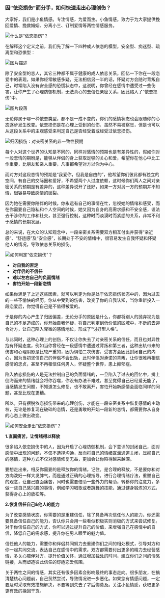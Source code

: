 ### 因“依恋损伤”而分手，如何快速走出心理创伤？

大家好，我们是小鱼情感。专注情感，为爱而生。小鱼情感，致力于为大家提供挽回爱情、挽救婚姻、分离小三、订制爱情等两性情感服务。

![什么是“依恋损伤”？](/images/articles/a6/a6_4/image1.png "什么是“依恋损伤”？")

在解释这个定义之前，我们先了解一下四种成人依恋的模型，安全型、痴迷型、疏离型和恐惧型：

![图片描述](/images/articles/a6/a6_4/image2.png "图片描述")

除了安全型的恋人，其它三种都不属于健康的成人依恋关系，回忆一下你在一段恋爱中的表现，如果你经常敏感多疑，无法相信另一半的话，怀疑对方会随时背叛自己，时常陷入没有安全感的恐慌状态中，这说明，你曾经在感情中遭受过一些伤害，让你产生了心理防御机制，无法真心的去信任亲密关系，因此陷入了“依恋损伤”中。

![图片段落](/images/articles/a6/a6_4/image3.png "图片段落")

无论你属于哪一种依恋类型，都不是一成不变的，你们的感情状态也会跟随你的心态逐步发生改变。依恋损伤是在心理上受到的创伤，虽然不易被察觉，但是也可以从这段关系中的主观感受来判定自己是否经受着或经受过依恋损伤。

![归因损伤：对亲密关系的非一致性预期](/images/articles/a6/a6_4/image4.png "归因损伤：对亲密关系的非一致性预期")

每个人对这个世界的认知是不同的，同样对感情的预期也是有差异性的，假如你对一段恋情的期盼是，能够从伴侣的身上获取足够的关心和爱，希望你在他心中比工作重要，比朋友和亲人重要，凡事都希望对方以你为中心。

而对方对这段恋情的预期是“我爱你，但我是自由的”，他希望你们彼此都有独立的空间，有自己的交际圈和爱好，不希望两个人过度依赖，这时候你们两人之间对亲密关系的预期是有差异的，这种差异说开了还好，如果一方对另一方的预期并不知情，很容易导致感情的破裂。

因为她在需要你陪伴的时候，你永远有自己的事情在忙，忽视她的情绪和感受，而在你需要自己隐私和个人空间的时候，她又因为自身的高需求感和不安全感，设法去干涉你的工作和社交，甚至强行控制，这种时而淡漠时而紧绷的关系，非常不利于感情的长期发展。

总的来说，在大众的认知观念中，一段亲密关系需要双方相互付出并获得“亲近感”、“舒适感”及“安全感”，长期处于不安的情绪中，很容易发生自我怀疑和怀疑他人的情况，导致依恋关系的损伤。

![如何判定“依恋损伤”？](/images/articles/a6/a6_4/image5.png "如何判定“依恋损伤”？")

- **对自我的否定**
- **对伴侣的不信任**
- **难以左右自己的负面情绪**
- **害怕开始一段新恋情**

如果你满足了上述这些因素，就可以判定为你是处于依恋损伤状态中的，因为过去的一些不愉快的经历，你从中受到的伤害，改变了你的自我认知，当你重新投入一段恋爱后，你觉得自己是不值得被爱的。

于是你的内心产生了归因偏差，无论分手的原因是什么，你都将别人的抛弃视为是自己的不足造成的，你开始自我怀疑，将自己判定到低价值的区域中，不断的去迎合对方，让自己陷入卑微的感情地位，形成了“讨好型人格”。

与此同时，这种心理上的创伤，不仅让你失去了对亲密关系的信任，而且也对异性抱有怀疑态度，例如当你曾经在一段感情中遭遇过背叛和第三者，这种出轨带来的伤害和心理阴影是比较严重的，因为惧怕二次伤害，受害方会因此封闭自己的内心，因为当初坚信自己的伴侣不会出轨，此时伴侣对承诺的背叛，让你很难再相信感情的忠贞，甚至不再相信任何男人，怀疑整个世界，患上抑郁症。

陷入依恋损伤的人是无法控制自己的负面情绪的，一旦陷入了过去的回忆中，排上倒海而来的情绪就会将你吞噬，你没有办法不难过，甚至觉得自己已经爱无能了，当感情发生问题，不知道怎么修复，也不敢离开，害怕开始新感情会面临同样的问题，甚至比现在更糟。

所以，只有摆脱依恋损伤带来的心理创伤，才能在一段亲密关系中恢复感情的主动权，无论是修复现在破碎的恋情，还是勇敢的开始一段新的恋情，都需要你从自身的心态上做出改变。

![如何安全走出“依恋损伤”？](/images/articles/a6/a6_4/image6.png "如何安全走出“依恋损伤”？")

**1.直面痛苦，让情绪得以释放**

很多陷入依恋损伤中的人，因为开启了心理防御机制，会下意识的封闭自己，面对感情中出现的问题，不仅不选择沟通，反而将自己的情绪宣泄通道关闭，压抑自己的感情，这种方式不仅对感情修复无益，更加会让你陷得越来越深。

要想走出来，相反你需要的是释放你的情绪，记住，是合理的释放，不是要你和对方向泼妇一样大发脾气，而是通过正确的心理指导，进行合理情绪疗法，重塑自己的观念，让自己直面痛苦，同时也需要借助一些外力的帮助，转移你的注意力，多做一些自己感兴趣的事情，例如学习唱歌或者跳舞的技能，通过健身锻炼的方式，获得身心上的放松等。

**2.恢复信任自己&他人的能力**

为了改变感情状态，你需要的是重建信任，除了具备再次信任他人的能力，你还需要具备信任自己的能力，否认你只会用一些看似积极实则消极的方式来尝试修复。对于你信任自己的方式，你可以通过提升自己的价值，来增强自己在感情中的自信，降低自己的需求感，提升你在男人眼里的魅力值。

信任他人的能力，需要你和伴侣共同努力去重建你们之间的相处模式，引导对方和你一起共同交流，表达自己在感情中的需求，双方都需要付出更多的精力去经营感情，多关心陪伴对方，提升价值关怀，通过增加独处的时间，建立你们之间的情感链接，从而塑造彼此信任的舒适恋爱氛围。

关于两性之间的情感，其实还有很多因素会影响最终的事态走向。很多朋友，在搞清楚核心问题前，自己贸然尝试，导致情况进一步恶化。如果您有情感问题，一定要及时采取有效措施解决，不要等到失去了才后悔莫及。关注小鱼情感，获取更多更有效的挽回干货。
